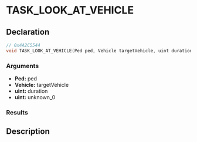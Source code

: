 # TASK_LOOK_AT_VEHICLE

## Declaration
```cpp
// 0x4A2C5544
void TASK_LOOK_AT_VEHICLE(Ped ped, Vehicle targetVehicle, uint duration, uint unknown_0);
```

### Arguments
- **Ped:** ped
- **Vehicle:** targetVehicle
- **uint:** duration
- **uint:** unknown_0

### Results

## Description

